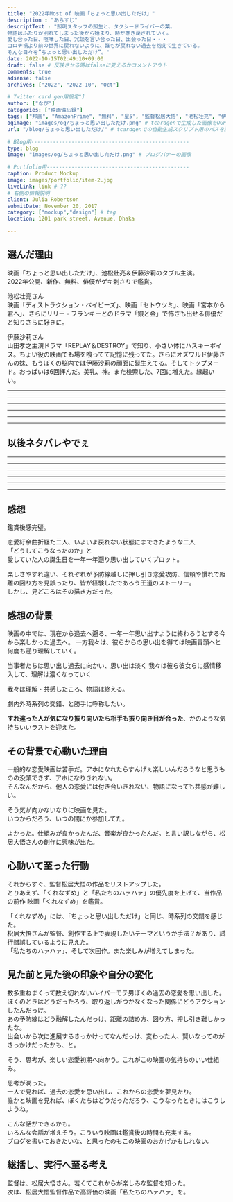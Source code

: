 ```yaml
---
title: "2022年Most of 映画「ちょっと思い出しただけ」"
description : "あらすじ"
descriptText : "照明スタッフの照生と、タクシードライバーの葉。
物語はふたりが別れてしまった後から始まり、時が巻き戻されていく。
愛し合った日、喧嘩した日、冗談を言い合った日、出会った日・・・
コロナ禍より前の世界に戻れないように、誰もが戻れない過去を抱えて生きている。
そんな日々を”ちょっと思い出しただけ”。"
date: 2022-10-15T02:49:10+09:00
draft: false # 反映させる時はfalseに変えるかコメントアウト
comments: true
adsense: false
archives: ["2022", "2022-10", "Oct"]

# Twitter card gen用設定"]
author: ["なぴ"]
categories: ["映画備忘録"]
tags: ["邦画", "AmazonPrime", "無料", "星5", "監督松居⼤悟", "池松壮亮", "伊藤沙莉"]  # tag
ogimage: "images/og/ちょっと思い出しただけ.png" # tcardgenで生成した画像をOGP画像に設定する
url: "/blog/ちょっと思い出しただけ/" # tcardgenでの自動生成スクリプト用のパスを設定

# Blog用---------------------------------------------------
type: blog
image: "images/og/ちょっと思い出しただけ.png" # ブログバナーの画像

# Portfolio用----------------------------------------------
caption: Product Mockup
image: images/portfolio/item-2.jpg
liveLink: link # ??
# 右側の情報説明
client: Julia Robertson
submitDate: November 20, 2017
category: ["mockup","design"] # tag
location: 1201 park street, Avenue, Dhaka

---
```



## 選んだ理由
映画「ちょっと思い出しただけ」、池松壮亮＆伊藤沙莉のタブル主演。  
2022年公開、新作、無料、俳優がゲキ刺さりで鑑賞。

池松壮亮さん  
映画「ディストラクション・ベイビーズ」、映画「セトウツミ」、映画「宮本から君へ」、さらにリリー・フランキーとのドラマ「銀と金」で怖さも出せる俳優だと知りさらに好きに。  


伊藤沙莉さん  
山田孝之主演ドラマ「REPLAY＆DESTROY」で知り、小さい体にハスキーボイス。ちょい役の映画でも場を喰ってて記憶に残ってた。さらにオズワルド伊藤さんの妹、もうぼくの脳内では伊藤沙莉の顔面に髭生えてる。そしてトップヌード。おっぱいは6回拝んだ。美乳、神。また検索した、7回に増えた。縁起いい。


-------------------------
-------------------------
-------------------------
-------------------------
-------------------------
-------------------------
## 以後ネタバレやでぇ
-------------------------
-------------------------
-------------------------
-------------------------
-------------------------
-------------------------

## 感想
鑑賞後感完璧。

恋愛紆余曲折経た二人、いよいよ戻れない状態にまできたような二人  
「どうしてこうなったのか」と  
愛していた人の誕生日を一年一年遡り思い出していくプロット。

楽しさやすれ違い、それぞれが予防線越しに押し引き恋愛攻防、信頼や慣れで距離の図り方を見誤ったり、皆が経験したであろう王道のストーリー。  
しかし、見どころはその描き方だった。


## 感想の背景
映画の中では、現在から過去へ遡る、一年一年思い出すように終わろうとする今から楽しかった過去へ。
一方我々は、彼らからの思い出を得ては映画冒頭へと何度も遡り理解していく。

当事者たちは思い出し過去に向かい、思い出は淡く
我々は彼ら彼女らに感情移入して、理解は濃くなっていく

我々は理解・共感したころ、物語は終える。  

劇内外時系列の交錯、と勝手に呼称したい。

**すれ違った人が気になり振り向いたら相手も振り向き目が合った**、かのような気持ちいいラストを迎えた。



## その背景で心動いた理由
一般的な恋愛映画は苦手だ。アホになれたらすんげぇ楽しいんだろうなと思うものの没頭できず、アホになりきれない。  
そんなんだから、他人の恋愛には付き合いきれない、物語になっても共感が難しい。  

そう気が向かないなりに映画を見た。  
いつからだろう、いつの間にか参加してた。

よかった。仕組みが良かったんだ、音楽が良かったんだ。と言い訳しながら、松居大悟さんの創作に興味が出た。


## 心動いて至った行動
それからすぐ、監督松居大悟の作品をリストアップした。  
とりあえず、「くれなずめ」と「私たちのハァハァ」の優先度を上げて、当作品の前作 映画「くれなずめ」を鑑賞。

「くれなずめ」には、「ちょっと思い出しただけ」と同じ、時系列の交錯を感じた。  
松居大悟さんが監督、創作する上で表現したいテーマというか手法？があり、試行錯誤しているように見えた。  
「私たちのハァハァ」、そして次回作。また楽しみが増えてしまった。


## 見た前と見た後の印象や自分の変化
数多重ねまくって数え切れないハイパーモテ男ぼくの過去の恋愛を思い出した。  
ぼくのときはどうだったろう、取り返しがつかなくなった関係にどうアクションしたんだっけ。  
あの予防線はどう融解したんだっけ、距離の詰め方、図り方、押し引き難しかったな。  
出会いから次に進展するきっかけってなんだっけ、変わった人、賢いなってのがきっかけだったかも、と。

そう、思考が、楽しい恋愛初期へ向かう。これがこの映画の気持ちのいい仕組み。

思考が潤った。  
一人で見れば、過去の恋愛を思い出し、これからの恋愛を夢見たり。  
誰かと映画を見れば、ぼくたちはどうだっただろう、こうなったときにはこうしようね。  

こんな話ができるかも。  
いろんな会話が増えそう。こういう映画は鑑賞後の時間も充実する。  
ブログを書いておきたいな、と思ったのもこの映画のおかげかもしれない。


## 総括し、実行へ至る考え
監督は、松居⼤悟さん。若くてこれからが楽しみな監督を知った。  
次は、松居大悟監督作品で高評価の映画「私たちのハァハァ」を。